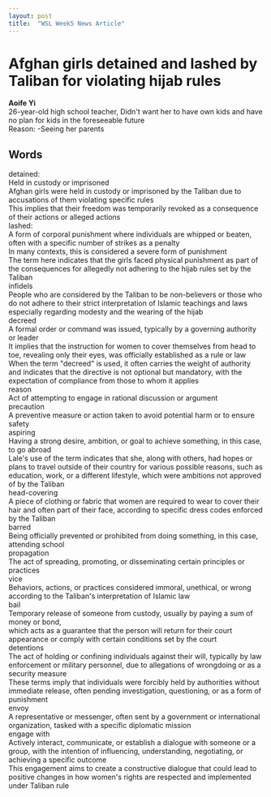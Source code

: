 ```yaml
---
layout: post
title:  "WSL Week5 News Article"
---
```


# Afghan girls detained and lashed by Taliban for violating hijab rules
**Aoife Yi** <br/>
26-year-old high school teacher, Didn't want her to have own kids and have no plan for kids in the foreseeable future <br/>
Reason: 
-Seeing her parents <br/>

## Words
detained: <br/>
Held in custody or imprisoned <br/>
Afghan girls were held in custody or imprisoned by the Taliban due to accusations of them violating specific rules <br/>
This implies that their freedom was temporarily revoked as a consequence of their actions or alleged actions <br/>
lashed: <br/>
A form of corporal punishment where individuals are whipped or beaten, often with a specific number of strikes as a penalty <br/>
In many contexts, this is considered a severe form of punishment <br/>
The term here indicates that the girls faced physical punishment as part of the consequences for allegedly not adhering to the hijab rules set by the Taliban <br/>
infidels <br/>
People who are considered by the Taliban to be non-believers or those who do not adhere to their strict interpretation of Islamic teachings and laws <br/>
especially regarding modesty and the wearing of the hijab <br/>
decreed <br/>
A formal order or command was issued, typically by a governing authority or leader <br/>
It implies that the instruction for women to cover themselves from head to toe, revealing only their eyes, was officially established as a rule or law <br/>
When the term "decreed" is used, it often carries the weight of authority and indicates that the directive is not optional but mandatory, with the expectation of compliance from those to whom it applies <br/>
reason <br/>
Act of attempting to engage in rational discussion or argument <br/>
precaution <br/> 
A preventive measure or action taken to avoid potential harm or to ensure safety <br/>
aspiring <br/>
Having a strong desire, ambition, or goal to achieve something, in this case, to go abroad <br/>
Lale's use of the term indicates that she, along with others, had hopes or plans to travel outside of their country for various possible reasons, such as education, work, or a different lifestyle, which were ambitions not approved of by the Taliban <br/>
head-covering <br/>
A piece of clothing or fabric that women are required to wear to cover their hair and often part of their face, according to specific dress codes enforced by the Taliban <br/>
barred <br/>
Being officially prevented or prohibited from doing something, in this case, attending school <br/>
propagation <br/>
The act of spreading, promoting, or disseminating certain principles or practices <br/>
vice <br/>
Behaviors, actions, or practices considered immoral, unethical, or wrong according to the Taliban's interpretation of Islamic law <br/>
bail <br/>
Temporary release of someone from custody, usually by paying a sum of money or bond, <br/>
which acts as a guarantee that the person will return for their court appearance or comply with certain conditions set by the court <br/>
detentions <br/>
The act of holding or confining individuals against their will, typically by law enforcement or military personnel, due to allegations of wrongdoing or as a security measure <br/>
These terms imply that individuals were forcibly held by authorities without immediate release, often pending investigation, questioning, or as a form of punishment <br/>
envoy <br/>
A representative or messenger, often sent by a government or international organization, tasked with a specific diplomatic mission <br/>
engage with <br/>
Actively interact, communicate, or establish a dialogue with someone or a group, with the intention of influencing, understanding, negotiating, or achieving a specific outcome <br/>
This engagement aims to create a constructive dialogue that could lead to positive changes in how women's rights are respected and implemented under Taliban rule <br/>

